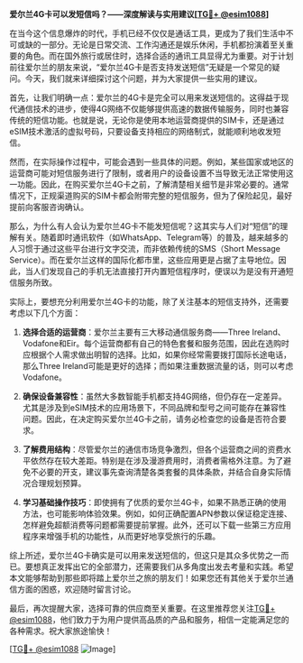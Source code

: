 **爱尔兰4G卡可以发短信吗？——深度解读与实用建议[[TG💪+ @esim1088](https://t.me/s/esim1088)]**

在当今这个信息爆炸的时代，手机已经不仅仅是通话工具，更成为了我们生活中不可或缺的一部分。无论是日常交流、工作沟通还是娱乐休闲，手机都扮演着至关重要的角色。而在国外旅行或居住时，选择合适的通讯工具显得尤为重要。对于计划前往爱尔兰的朋友来说，“爱尔兰4G卡是否支持发送短信”无疑是一个常见的疑问。今天，我们就来详细探讨这个问题，并为大家提供一些实用的建议。

首先，让我们明确一点：爱尔兰的4G卡是完全可以用来发送短信的。这得益于现代通信技术的进步，使得4G网络不仅能够提供高速的数据传输服务，同时也兼容传统的短信功能。也就是说，无论你是使用本地运营商提供的SIM卡，还是通过eSIM技术激活的虚拟号码，只要设备支持相应的网络制式，就能顺利地收发短信。

然而，在实际操作过程中，可能会遇到一些具体的问题。例如，某些国家或地区的运营商可能对短信服务进行了限制，或者用户的设备设置不当导致无法正常使用这一功能。因此，在购买爱尔兰4G卡之前，了解清楚相关细节是非常必要的。通常情况下，正规渠道购买的SIM卡都会附带完整的短信服务，但为了保险起见，最好提前向客服咨询确认。

那么，为什么有人会认为爱尔兰4G卡不能发短信呢？这其实与人们对“短信”的理解有关。随着即时通讯软件（如WhatsApp、Telegram等）的普及，越来越多的人习惯于通过这些平台进行文字交流，而非依赖传统的SMS（Short Message Service）。而在爱尔兰这样的国际化都市里，这些应用更是占据了主导地位。因此，当人们发现自己的手机无法直接打开内置短信程序时，便误以为是没有开通短信服务所致。

实际上，要想充分利用爱尔兰4G卡的功能，除了关注基本的短信支持外，还需要考虑以下几个方面：

1. **选择合适的运营商**：爱尔兰主要有三大移动通信服务商——Three Ireland、Vodafone和Eir。每个运营商都有自己的特色套餐和服务范围，因此在选购时应根据个人需求做出明智的选择。比如，如果你经常需要拨打国际长途电话，那么Three Ireland可能是更好的选择；而如果注重数据流量的话，则可以考虑Vodafone。

2. **确保设备兼容性**：虽然大多数智能手机都支持4G网络，但仍存在一定差异。尤其是涉及到eSIM技术的应用场景下，不同品牌和型号之间可能存在兼容性问题。因此，在决定购买爱尔兰4G卡之前，请务必检查您的设备是否符合要求。

3. **了解费用结构**：尽管爱尔兰的通信市场竞争激烈，但各个运营商之间的资费水平依然存在较大差距。特别是在涉及漫游费用时，消费者需格外注意。为了避免不必要的开支，建议事先查询清楚各类套餐的具体条款，并结合自身实际情况合理规划预算。

4. **学习基础操作技巧**：即使拥有了优质的爱尔兰4G卡，如果不熟悉正确的使用方法，也可能影响体验效果。例如，如何正确配置APN参数以保证稳定连接、怎样避免超额消费等问题都需要提前掌握。此外，还可以下载一些第三方应用程序来增强手机的功能性，从而更好地享受旅行的乐趣。

综上所述，爱尔兰4G卡确实是可以用来发送短信的，但这只是其众多优势之一而已。要想真正发挥出它的全部潜力，还需要我们从多角度出发去考量和实践。希望本文能够帮助到那些即将踏上爱尔兰之旅的朋友们！如果您还有其他关于爱尔兰通信方面的困惑，欢迎随时留言讨论。

最后，再次提醒大家，选择可靠的供应商至关重要。在这里推荐您关注[TG💪+ @esim1088](https://t.me/s/esim1088)，他们致力于为用户提供高品质的产品和服务，相信一定能满足您的各种需求。祝大家旅途愉快！

[[TG💪+ @esim1088](https://t.me/s/esim1088) ![Image](https://i.postimg.cc/4NQfJmqS/Snipaste-2025-05-13-00-14-12.png)]